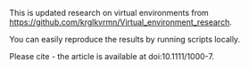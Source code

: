 This is updated research on virtual environments from https://github.com/krglkvrmn/Virtual_environment_research. 

You can easily reproduce the results by running scripts locally. 

Please cite - the article is available at doi:10.1111/1000-7.